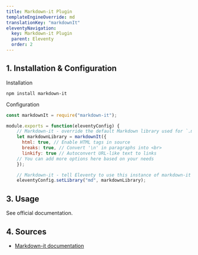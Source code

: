 ```yaml
---
title: Markdown-it Plugin
templateEngineOverride: md
translationKey: "markdownIt"
eleventyNavigation:
  key: Markdown-it Plugin
  parent: Eleventy
  order: 2
---
```

## 1. Installation & Configuration
Installation 
```hmtl
npm install markdown-it
```

Configuration
```js
const markdownIt = require("markdown-it");

module.exports = function(eleventyConfig) {
    // Markdown-it - override the default Markdown library used for `.md` files with markdown-it
    let markdownLibrary = markdownIt({
      html: true, // Enable HTML tags in source
      breaks: true, // Convert '\n' in paragraphs into <br>
      linkify: true // Autoconvert URL-like text to links
    // You can add more options here based on your needs
    });

    // Markdown-it - tell Eleventy to use this instance of markdown-it
    eleventyConfig.setLibrary("md", markdownLibrary);
```

## 3. Usage
See official documentation.

## 4. Sources
- [Markdown-it documentation](https://github.com/markdown-it/markdown-it)